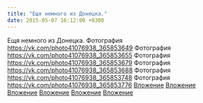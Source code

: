 ```yaml
---
title: "Ещя немного из Донецка."
date: 2015-05-07 16:12:00 +0300
---
```


Ещя немного из Донецка.
Фотография
<a class="vk-attach" href="https://vk.com/photo41076938_365853649">https://vk.com/photo41076938_365853649</a>
Фотография
<a class="vk-attach" href="https://vk.com/photo41076938_365853655">https://vk.com/photo41076938_365853655</a>
Фотография
<a class="vk-attach" href="https://vk.com/photo41076938_365853679">https://vk.com/photo41076938_365853679</a>
Фотография
<a class="vk-attach" href="https://vk.com/photo41076938_365853688">https://vk.com/photo41076938_365853688</a>
Фотография
<a class="vk-attach" href="https://vk.com/photo41076938_365853748">https://vk.com/photo41076938_365853748</a>
Фотография
<a class="vk-attach" href="https://vk.com/photo41076938_365853776">https://vk.com/photo41076938_365853776</a>
<a class="vk-attach" href="https://vk.com/photo41076938_365853649">Вложение</a>
<a class="vk-attach" href="https://vk.com/photo41076938_365853655">Вложение</a>
<a class="vk-attach" href="https://vk.com/photo41076938_365853679">Вложение</a>
<a class="vk-attach" href="https://vk.com/photo41076938_365853688">Вложение</a>
<a class="vk-attach" href="https://vk.com/photo41076938_365853748">Вложение</a>
<a class="vk-attach" href="https://vk.com/photo41076938_365853776">Вложение</a>

